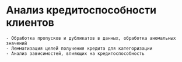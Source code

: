 # Анализ кредитоспособности клиентов
	- Обработка пропусков и дубликатов в данных, обработка аномальных значений
	- Лемматизация целей получения кредита для категоризации
	- Анализ зависимостей, влияющих на кредитоспособность
 
